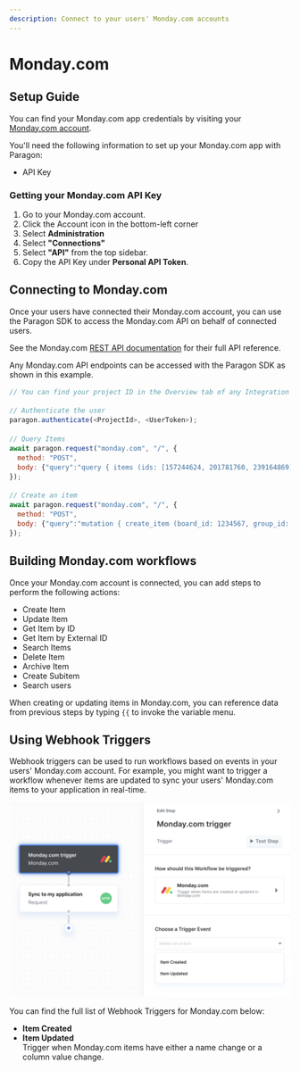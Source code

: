 ```yaml
---
description: Connect to your users' Monday.com accounts
---
```


# Monday.com

## Setup Guide

You can find your Monday.com app credentials by visiting your [Monday.com account](https://monday.com/).

You'll need the following information to set up your Monday.com app with Paragon:

* API Key

### Getting your Monday.com API Key

1. Go to your Monday.com account.&#x20;
2. Click the Account icon in the bottom-left corner
3. Select **Administration**
4. Select **"Connections"**&#x20;
5. Select **"API"** from the top sidebar.
6. Copy the API Key under **Personal API Token**.&#x20;

## Connecting to Monday.com

Once your users have connected their Monday.com account, you can use the Paragon SDK to access the Monday.com API on behalf of connected users.

See the Monday.com [REST API documentation](https://api.developer.monday.com/docs/basics) for their full API reference.

Any Monday.com API endpoints can be accessed with the Paragon SDK as shown in this example.

```javascript
// You can find your project ID in the Overview tab of any Integration

// Authenticate the user
paragon.authenticate(<ProjectId>, <UserToken>);
            
// Query Items
await paragon.request("monday.com", "/", { 
  method: "POST",
  body: {"query":"query { items (ids: [157244624, 201781760, 239164869]) { name } }"}
});

// Create an item
await paragon.request("monday.com", "/", { 
  method: "POST",
  body: {"query":"mutation { create_item (board_id: 1234567, group_id: \"today\", item_name: \"new item\") { id }}
});

```

## Building Monday.com workflows

Once your Monday.com account is connected, you can add steps to perform the following actions:

* Create Item
* Update Item
* Get Item by ID
* Get Item by External ID
* Search Items
* Delete Item
* Archive Item
* Create Subitem
* Search users

When creating or updating items in Monday.com, you can reference data from previous steps by typing `{{` to invoke the variable menu.

## Using Webhook Triggers

Webhook triggers can be used to run workflows based on events in your users' Monday.com account. For example, you might want to trigger a workflow whenever items are updated to sync your users' Monday.com items to your application in real-time.

![](<../../.gitbook/assets/Monday.com webhook triggers in Paragon Connect.png>)

You can find the full list of Webhook Triggers for Monday.com below:

* **Item Created**
* **Item Updated**\
  Trigger when Monday.com items have either a name change or a column value change.

